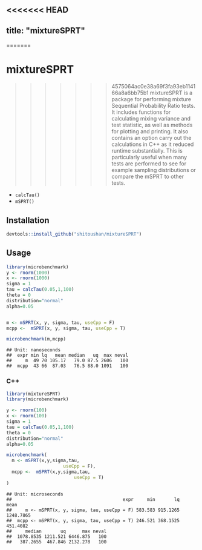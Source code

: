 <<<<<<< HEAD
---
title: "mixtureSPRT"
---



=======
# mixtureSPRT
>>>>>>> 4575064ac0e38a69f3fa93eb114166a8a6bb75b1
mixtureSPRT is a package for performing mixture Sequential Probability Ratio tests. It includes functions for calculating mixing variance and test statistic, as well as methods for plotting and printing. It also contains an option carry out the calculations in C++ as it reduced runtime substantially. This is particularly useful when many tests are performed to see for example sampling distributions or compare the mSPRT to other tests. 

- `calcTau()`
- `mSPRT()`




## Installation


```r
devtools::install_github("shitoushan/mixtureSPRT")
```

## Usage


```r
library(microbenchmark)
y <- rnorm(1000)
x <- rnorm(1000)
sigma = 1
tau = calcTau(0.05,1,100)
theta = 0
distribution="normal"
alpha=0.05


m <- mSPRT(x, y, sigma, tau, useCpp = F)
mcpp <-  mSPRT(x, y, sigma, tau, useCpp = T)

microbenchmark(m,mcpp)
```

```
## Unit: nanoseconds
##  expr min lq   mean median   uq  max neval
##     m  49 70 105.17   79.0 87.5 2606   100
##  mcpp  43 66  87.03   76.5 88.0 1091   100
```



### C++


```r
library(mixtureSPRT)
library(microbenchmark)

y <- rnorm(100)
x <- rnorm(100)
sigma = 1
tau = calcTau(0.05,1,100)
theta = 0
distribution="normal"
alpha=0.05

microbenchmark(
  m <- mSPRT(x,y,sigma,tau,
                     useCpp = F),
  mcpp <-  mSPRT(x,y,sigma,tau,
                         useCpp = T)
)
```

```
## Unit: microseconds
##                                         expr     min       lq      mean
##     m <- mSPRT(x, y, sigma, tau, useCpp = F) 583.583 915.1265 1248.7865
##  mcpp <- mSPRT(x, y, sigma, tau, useCpp = T) 246.521 368.1525  451.4082
##     median       uq      max neval
##  1078.8535 1211.521 6446.875   100
##   387.2655  467.846 2132.278   100
```
